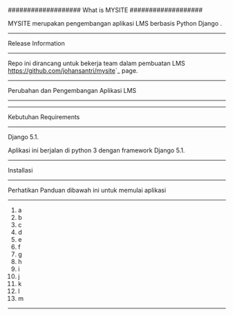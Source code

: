 ###################
What is MYSITE
###################

MYSITE merupakan pengembangan aplikasi LMS berbasis  Python Django .

*******************
Release Information
*******************

Repo  ini dirancang untuk bekerja team dalam pembuatan LMS
<https://github.com/johansantri/mysite>`_ page.

**************************
Perubahan dan Pengembangan Aplikasi LMS
**************************


*******************
Kebutuhan Requirements
*******************

Django 5.1.

Aplikasi ini berjalan di python 3 dengan framework Django 5.1.

************
Installasi
************

Perhatikan Panduan dibawah ini untuk memulai aplikasi





***************
1. a
2. b
3. c
4. d
5. e
6. f
7. g
8. h
9. i
10. j
11. k
12. l
13. m
***************